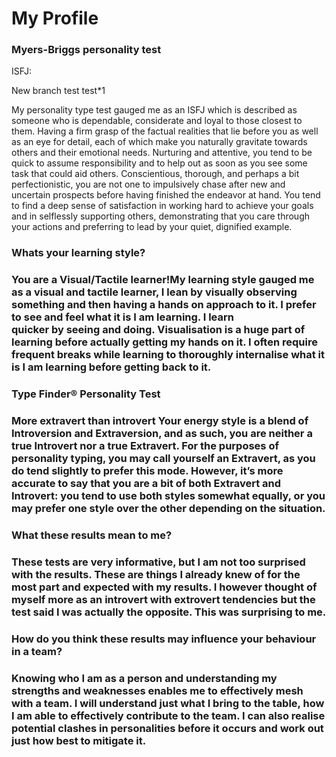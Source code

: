 <html>
  <h1>My Profile</h1>

<html>
<h3>Myers-Briggs personality test</h3>
  <p>ISFJ:

New branch test test*1

My personality type test gauged me as an ISFJ which is described as someone who is  dependable, considerate and loyal to those closest to them. Having a firm grasp of the factual realities that lie before you as well as an eye for detail, each of which make you naturally gravitate towards others and their emotional needs. Nurturing and attentive, you tend to be quick to assume responsibility and to help out as soon as you see some task that could aid others. Conscientious, thorough, and perhaps a bit perfectionistic, you are not one to impulsively chase after new and uncertain prospects before having finished the endeavor at hand. You tend to find a deep sense of satisfaction in working hard to achieve your goals and in selflessly supporting others, demonstrating that you care through your actions and preferring to lead by your quiet, dignified example.<p>
  
  
<html>
  <H3>Whats your learning style?<H3>
    
You are a Visual/Tactile learner!My learning style gauged me as a visual and tactile learner, I lean by visually 
observing something and then having a hands on approach to it. I prefer to see and feel what it is I am learning. I learn   
quicker by seeing and doing. Visualisation is a huge part of learning before actually getting my hands on it. I often 
require frequent breaks while learning to thoroughly internalise what it is I am learning before getting back to it.


<html>
  <H3>Type Finder® Personality Test<H3>
    
More extravert than introvert Your energy style is a blend of Introversion and Extraversion, and as such, you are 
neither a true Introvert nor a true Extravert.  For the purposes of personality typing, you may call yourself an 
Extravert, as you do tend slightly to prefer this mode. However, it’s more accurate to say that you are a bit of both 
Extravert and Introvert: you tend to use both styles somewhat equally, or you may prefer one style over the other 
depending on the situation.


<html>
  <H3>What these results mean to me?<H3>
    
These tests are very informative, but I am not too surprised with the results. These are things I already knew of for 
the most part and expected with my results. I however thought of myself more as an introvert with extrovert tendencies 
but the test said I was actually the opposite. This was surprising to me.


<html>
  <H3>How do you think these results may influence your behaviour in a team?<H3>
    
Knowing who I am as a person and understanding my strengths and weaknesses enables me to effectively mesh with a team. 
I will understand just what I bring to the table, how I am able to effectively contribute to the team. I can also 
realise potential clashes in personalities before it occurs and work out just how best to mitigate it.



